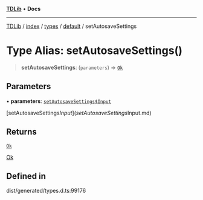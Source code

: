 [**TDLib**](../../../../../../README.md) • **Docs**

***

[TDLib](../../../../../../modules.md) / [index](../../../../../README.md) / [types](../../../README.md) / [default](../README.md) / setAutosaveSettings

# Type Alias: setAutosaveSettings()

> **setAutosaveSettings**: (`parameters`) => [`Ok`](Ok.md)

## Parameters

• **parameters**: [`setAutosaveSettings$Input`](setAutosaveSettings$Input.md)

[setAutosaveSettings$Input](setAutosaveSettings$Input.md)

## Returns

[`Ok`](Ok.md)

[Ok](Ok.md)

## Defined in

dist/generated/types.d.ts:99176
